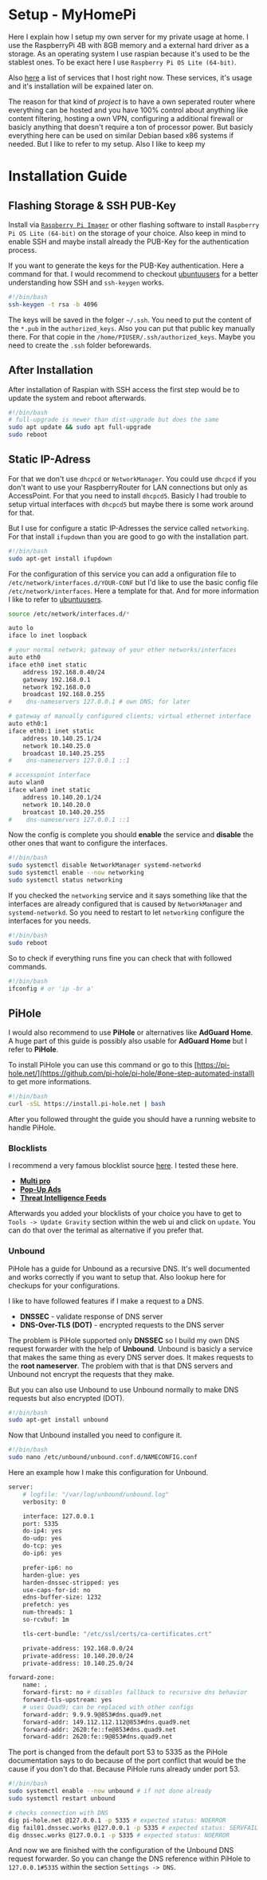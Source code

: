 # Setup - MyHomePi

Here I explain how I setup my own server for my private usage at home. I use the RaspberryPi 4B with 8GB memory and a external hard driver as a storage. As an operating system I use raspian because it's used to be the stablest ones. To be exact here I use `Raspberry Pi OS Lite (64-bit)`.

Also [here](./Resources/SERVICES.md) a list of services that I host right now. These services, it's usage and it's installation will be expained later on.

The reason for that kind of *project* is to have a own seperated router where everything can be hosted and you have 100% control about anything like content filtering, hosting a own VPN, configuring a additional firewall or basicly anything that doesn't require a ton of processor power. But basicly everything here can be used on similar Debian based x86 systems if needed. But I like to refer to my setup. Also I like to keep my 

# Installation Guide

## Flashing Storage & SSH PUB-Key

Install via [`Raspberry Pi Imager`](https://www.raspberrypi.com/software/) or other flashing software to install `Raspberry Pi OS Lite (64-bit)` on the storage of your choice. Also keep in mind to enable SSH and maybe install already the PUB-Key for the authentication process.

If you want to generate the keys for the PUB-Key authentication. Here a command for that. I would recommend to checkout [ubuntuusers](https://wiki.ubuntuusers.de/SSH/) for a better understanding how SSH and `ssh-keygen` works.

```bash
#!/bin/bash
ssh-keygen -t rsa -b 4096
```

The keys will be saved in the folger `~/.ssh`. You need to put the content of the `*.pub` in the `authorized_keys`. Also you can put that public key manually there. For that copie in the `/home/PIUSER/.ssh/authorized_keys`. Maybe you need to create the `.ssh` folder beforewards.

## After Installation

After installation of Raspian with SSH access the first step would be to update the system and reboot afterwards.

```bash
#!/bin/bash
# full-upgrade is newer than dist-upgrade but does the same
sudo apt update && sudo apt full-upgrade
sudo reboot
```

## Static IP-Adress

For that we don't use `dhcpcd` or `NetworkManager`. You could use `dhcpcd` if you don't want to use your RaspberryRouter for LAN connections but only as AccessPoint. For that you need to install `dhcpcd5`. Basicly I had trouble to setup virtual interfaces with `dhcpcd5` but maybe there is some work around for that.

But I use for configure a static IP-Adresses the service called `networking`. For that install `ifupdown` than you are good to go with the installation part.

```bash
#!/bin/bash
sudo apt-get install ifupdown
```

For the configuration of this service you can add a onfiguration file to `/etc/network/interfaces.d/YOUR-CONF` but I'd like to use the basic config file `/etc/network/interfaces`. Here a template for that. And for more information I like to refer to [ubuntuusers](https://wiki.ubuntuusers.de/interfaces/).

```bash
source /etc/network/interfaces.d/*

auto lo
iface lo inet loopback

# your normal network; gateway of your other networks/interfaces
auto eth0
iface eth0 inet static
    address 192.168.0.40/24
    gateway 192.168.0.1
    network 192.168.0.0
    broadcast 192.168.0.255
#    dns-nameservers 127.0.0.1 # own DNS; for later

# gateway of manually configured clients; virtual ethernet interface
auto eth0:1
iface eth0:1 inet static
    address 10.140.25.1/24
    network 10.140.25.0
    broadcast 10.140.25.255
#    dns-nameservers 127.0.0.1 ::1

# accesspoint interface
auto wlan0
iface wlan0 inet static
    address 10.140.20.1/24
    network 10.140.20.0
    broatcast 10.140.20.255
#    dns-nameservers 127.0.0.1 ::1
```

Now the config is complete you should **enable** the service and **disable** the other ones that want to configure the interfaces.

```bash
#!/bin/bash
sudo systemctl disable NetworkManager systemd-networkd
sudo systemctl enable --now networking
sudo systemctl status networking
```

If you checked the `networking` service and it says something like that the interfaces are already configured that is caused by `NetworkManager` and `systemd-networkd`. So you need to restart to let `networking` configure the interfaces for you needs.

```bash
#!/bin/bash
sudo reboot
```

So to check if everything runs fine you can check that with followed commands.

```bash
#!/bin/bash
ifconfig # or 'ip -br a'
```

## PiHole

I would also recommend to use **PiHole** or alternatives like **AdGuard  Home**. A huge part of this guide is possibly also usable for **AdGuard Home** but I refer to **PiHole**.

To install PiHole you can use this command or go to this [https://pi-hole.net/](https://github.com/pi-hole/pi-hole/#one-step-automated-install) to get more informations.

```bash
#!/bin/bash
curl -sSL https://install.pi-hole.net | bash
```

After you followed throught the guide you should have a running website to handle PiHole.

### Blocklists

I recommend a very famous blocklist source [here](https://github.com/hagezi/dns-blocklists). I tested these here.

* [**Multi pro**](https://github.com/hagezi/dns-blocklists?tab=readme-ov-file#pro)
* [**Pop-Up Ads**](https://github.com/hagezi/dns-blocklists?tab=readme-ov-file#popupads)
* [**Threat Intelligence Feeds**](https://github.com/hagezi/dns-blocklists?tab=readme-ov-file#tif)

Afterwards you added your blocklists of your choice you have to get to `Tools -> Update Gravity` section within the web ui and click on `update`. You can do that over the terimal as alternative if you prefer that.

### Unbound

PiHole has a guide for Unbound as a recursive DNS. It's well documented and works correctly if you want to setup that. Also lookup here for checkups for your configurations.

I like to have followed features if I make a request to a DNS.
* **DNSSEC** - validate response of DNS server
* **DNS-Over-TLS (DOT)** - encrypted requests to the DNS server

The problem is PiHole supported only **DNSSEC** so I build my own DNS request forwarder with the help of **Unbound**. Unbound is basicly a service that makes the same thing as every DNS server does. It makes requests to the **root nameserver**. The problem with that is that DNS servers and Unbound not encrypt the requests that they make.

But you can also use Unbound to use Unbound normally to make DNS requests but also encrypted (DOT).

```bash
#!/bin/bash
sudo apt-get install unbound
```

Now that Unbound installed you need to configure it.

```bash
#!/bin/bash
sudo nano /etc/unbound/unbound.conf.d/NAMECONFIG.conf
```

Here an example how I make this configuration for Unbound.
```bash
server:
    # logfile: "/var/log/unbound/unbound.log"
    verbosity: 0

    interface: 127.0.0.1
    port: 5335
    do-ip4: yes
    do-udp: yes
    do-tcp: yes
    do-ip6: yes

    prefer-ip6: no
    harden-glue: yes
    harden-dnssec-stripped: yes
    use-caps-for-id: no
    edns-buffer-size: 1232
    prefetch: yes
    num-threads: 1
    so-rcvbuf: 1m

    tls-cert-bundle: "/etc/ssl/certs/ca-certificates.crt"

    private-address: 192.168.0.0/24
    private-address: 10.140.20.0/24
    private-address: 10.140.25.0/24

forward-zone:
    name: .
    forward-first: no # disables fallback to recursive dns behavior
    forward-tls-upstream: yes
    # uses Quad9; can be replaced with other configs
    forward-addr: 9.9.9.9@853#dns.quad9.net
    forward-addr: 149.112.112.112@853#dns.quad9.net
    forward-addr: 2620:fe::fe@853#dns.quad9.net
    forward-addr: 2620:fe::9@853#dns.quad9.net
```

The port is changed from the default port 53 to 5335 as the PiHole documentation says to do because of the port conflict that would be the cause if you don't do that. Because PiHole runs already under port 53.


```bash
#!/bin/bash
sudo systemctl enable --now unbound # if not done already
sudo systemctl restart unbound

# checks connection with DNS
dig pi-hole.net @127.0.0.1 -p 5335 # expected status: NOERROR
dig fail01.dnssec.works @127.0.0.1 -p 5335 # expected status: SERVFAIL
dig dnssec.works @127.0.0.1 -p 5335 # expected status: NOERROR
```

And now we are finished with the configuration of the Unbound DNS request forwarder. So you can change the DNS reference within PiHole to `127.0.0.1#5335` within the section `Settings -> DNS`.